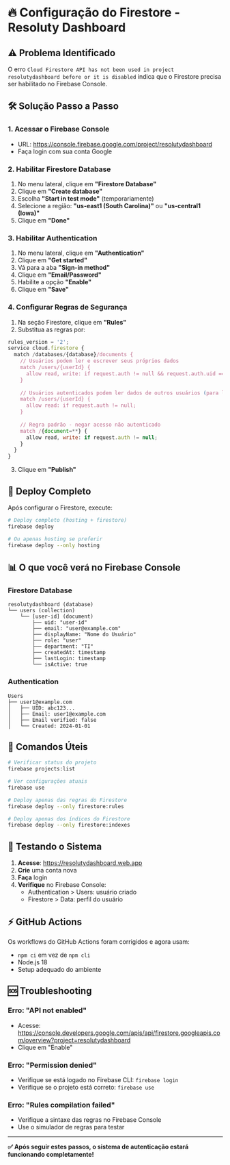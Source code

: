 # 🔥 Configuração do Firestore - Resoluty Dashboard

## ⚠️ Problema Identificado

O erro `Cloud Firestore API has not been used in project resolutydashboard before or it is disabled` indica que o Firestore precisa ser habilitado no Firebase Console.

## 🛠️ Solução Passo a Passo

### 1. **Acessar o Firebase Console**
- URL: https://console.firebase.google.com/project/resolutydashboard
- Faça login com sua conta Google

### 2. **Habilitar Firestore Database**
1. No menu lateral, clique em **"Firestore Database"**
2. Clique em **"Create database"**
3. Escolha **"Start in test mode"** (temporariamente)
4. Selecione a região: **"us-east1 (South Carolina)"** ou **"us-central1 (Iowa)"**
5. Clique em **"Done"**

### 3. **Habilitar Authentication**
1. No menu lateral, clique em **"Authentication"**
2. Clique em **"Get started"**
3. Vá para a aba **"Sign-in method"**
4. Clique em **"Email/Password"**
5. Habilite a opção **"Enable"**
6. Clique em **"Save"**

### 4. **Configurar Regras de Segurança**
1. Na seção Firestore, clique em **"Rules"**
2. Substitua as regras por:
```javascript
rules_version = '2';
service cloud.firestore {
  match /databases/{database}/documents {
    // Usuários podem ler e escrever seus próprios dados
    match /users/{userId} {
      allow read, write: if request.auth != null && request.auth.uid == userId;
    }
    
    // Usuários autenticados podem ler dados de outros usuários (para listagens)
    match /users/{userId} {
      allow read: if request.auth != null;
    }
    
    // Regra padrão - negar acesso não autenticado
    match /{document=**} {
      allow read, write: if request.auth != null;
    }
  }
}
```
3. Clique em **"Publish"**

## 🚀 Deploy Completo

Após configurar o Firestore, execute:

```bash
# Deploy completo (hosting + firestore)
firebase deploy

# Ou apenas hosting se preferir
firebase deploy --only hosting
```

## 📊 O que você verá no Firebase Console

### **Firestore Database**
```
resolutydashboard (database)
└── users (collection)
    └── [user-id] (document)
        ├── uid: "user-id"
        ├── email: "user@example.com"
        ├── displayName: "Nome do Usuário"
        ├── role: "user"
        ├── department: "TI"
        ├── createdAt: timestamp
        ├── lastLogin: timestamp
        └── isActive: true
```

### **Authentication**
```
Users
├── user1@example.com
│   ├── UID: abc123...
│   ├── Email: user1@example.com
│   ├── Email verified: false
│   └── Created: 2024-01-01
```

## 🔧 Comandos Úteis

```bash
# Verificar status do projeto
firebase projects:list

# Ver configurações atuais
firebase use

# Deploy apenas das regras do Firestore
firebase deploy --only firestore:rules

# Deploy apenas dos índices do Firestore
firebase deploy --only firestore:indexes
```

## 🎯 Testando o Sistema

1. **Acesse**: https://resolutydashboard.web.app
2. **Crie** uma conta nova
3. **Faça** login
4. **Verifique** no Firebase Console:
   - Authentication > Users: usuário criado
   - Firestore > Data: perfil do usuário

## ⚡ GitHub Actions

Os workflows do GitHub Actions foram corrigidos e agora usam:
- `npm ci` em vez de `npm cli`
- Node.js 18
- Setup adequado do ambiente

## 🆘 Troubleshooting

### Erro: "API not enabled"
- Acesse: https://console.developers.google.com/apis/api/firestore.googleapis.com/overview?project=resolutydashboard
- Clique em "Enable"

### Erro: "Permission denied"
- Verifique se está logado no Firebase CLI: `firebase login`
- Verifique se o projeto está correto: `firebase use`

### Erro: "Rules compilation failed"
- Verifique a sintaxe das regras no Firebase Console
- Use o simulador de regras para testar

---

**✅ Após seguir estes passos, o sistema de autenticação estará funcionando completamente!**
